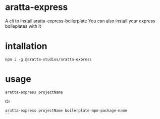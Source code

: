 # aratta-express
A cli to install aratta-express-boilerplate
You can also install your express boileplates with it
# intallation
```
npm i -g @aratta-studios/aratta-express
```
# usage
```
aratta-express projectName
```
Or
```
aratta-express projectName boilerplate-npm-package-name
``
